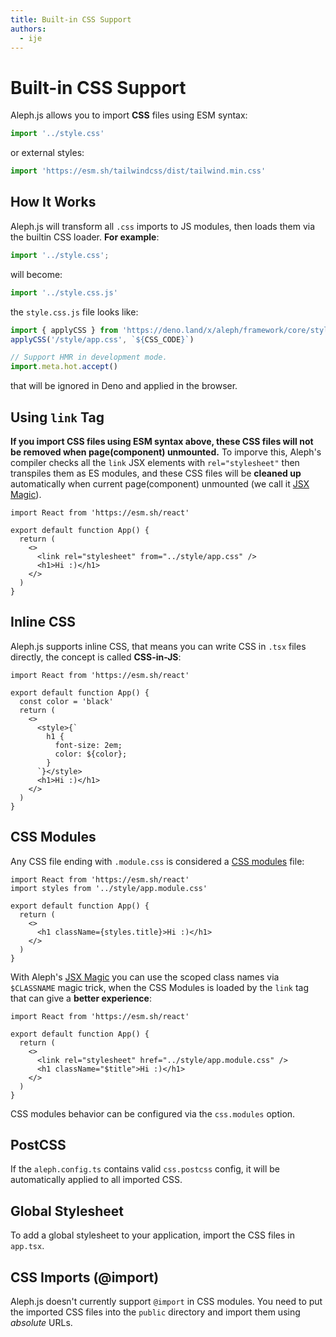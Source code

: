 ```yaml
---
title: Built-in CSS Support
authors:
  - ije
---
```


# Built-in CSS Support

Aleph.js allows you to import **CSS** files using ESM syntax:

```javascript
import '../style.css'
```

or external styles:

```javascript
import 'https://esm.sh/tailwindcss/dist/tailwind.min.css'
```

## How It Works

Aleph.js will transform all `.css` imports to JS modules, then loads them via the builtin CSS loader. **For example**:

```javascript
import '../style.css';
```

will become:

```javascript
import '../style.css.js'
```

the `style.css.js` file looks like:

```javascript
import { applyCSS } from 'https://deno.land/x/aleph/framework/core/style.ts'
applyCSS('/style/app.css', `${CSS_CODE}`)

// Support HMR in development mode.
import.meta.hot.accept()
```

that will be ignored in Deno and applied in the browser.

## Using `link` Tag

**If you import CSS files using ESM syntax above, these CSS files will not be removed when page(component) unmounted.** To imporve this, Aleph's compiler checks all the `link` JSX elements with `rel="stylesheet"` then transpiles them as ES modules, and these CSS files will be **cleaned up** automatically when current page(component) unmounted (we call it [JSX Magic](/docs/advanced-features/jsx-magic)).

```tsx
import React from 'https://esm.sh/react'

export default function App() {
  return (
    <>
      <link rel="stylesheet" from="../style/app.css" />
      <h1>Hi :)</h1>
    </>
  )
}
```

## Inline CSS

Aleph.js supports inline CSS, that means you can write CSS in `.tsx` files directly, the concept is called **CSS-in-JS**:

```tsx
import React from 'https://esm.sh/react'

export default function App() {
  const color = 'black'
  return (
    <>
      <style>{`
        h1 {
          font-size: 2em;
          color: ${color};
        }
      `}</style>
      <h1>Hi :)</h1>
    </>
  )
}
```

## CSS Modules

Any CSS file ending with `.module.css` is considered a [CSS modules](https://github.com/css-modules/css-modules) file:

```tsx
import React from 'https://esm.sh/react'
import styles from '../style/app.module.css'

export default function App() {
  return (
    <>
      <h1 className={styles.title}>Hi :)</h1>
    </>
  )
}
```

With Aleph's [JSX Magic](/docs/advanced-features/jsx-magic) you can use the scoped class names via `$CLASSNAME` magic trick, when the CSS Modules is loaded by the `link` tag that can give a **better experience**:

```tsx
import React from 'https://esm.sh/react'

export default function App() {
  return (
    <>
      <link rel="stylesheet" href="../style/app.module.css" />
      <h1 className="$title">Hi :)</h1>
    </>
  )
}
```

CSS modules behavior can be configured via the `css.modules` option.

## PostCSS

If the `aleph.config.ts` contains valid `css.postcss` config, it will be automatically applied to all imported CSS.

## Global Stylesheet

To add a global stylesheet to your application, import the CSS files in `app.tsx`.

## CSS Imports (@import)

Aleph.js doesn't currently support `@import` in CSS modules. You need to put the imported CSS files into the `public` directory and import them using _absolute_ URLs.

